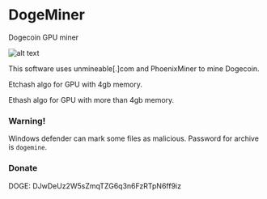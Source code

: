 # DogeMiner
Dogecoin GPU miner

![alt text](https://github.com/gcm554/DogeMiner/blob/main/screen.png)

This software uses unmineable[.]com and PhoenixMiner to mine Dogecoin.

Etchash algo for GPU with 4gb memory.

Ethash algo for GPU with more than 4gb memory.

### Warning! 
Windows defender can mark some files as malicious.
Password for archive is `dogemine`.

### Donate
DOGE: DJwDeUz2W5sZmqTZG6q3n6FzRTpN6ff9iz